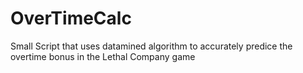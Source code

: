 # OverTimeCalc
Small Script that uses datamined algorithm to accurately predice the overtime bonus in the Lethal Company game
